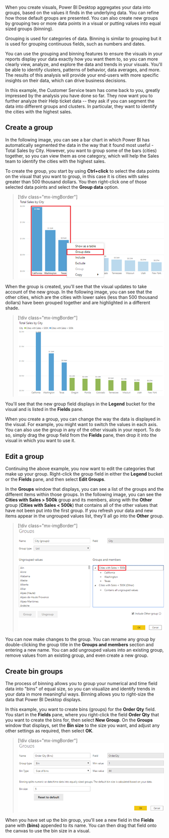 When you create visuals, Power BI Desktop aggregates your data into groups, based on the values it finds in the underlying data. You can refine how those default groups are presented. You can also create new groups by grouping two or more data points in a visual or putting values into equal sized groups (binning).

Grouping is used for categories of data. Binning is similar to grouping but it is used for grouping continuous fields, such as numbers and dates.

You can use the grouping and binning features to ensure the visuals in your reports display your data exactly how you want them to, so you can more clearly view, analyze, and explore the data and trends in your visuals. You'll be able to identify clusters, patterns of behavior, data averages, and more. The results of this analysis will provide your end-users with more specific insights on their data, which can drive business decisions.

In this example, the Customer Service team has come back to you, greatly impressed by the analysis you have done so far. They now want you to further analyze their Help ticket data -- they ask if you can segment the data into different groups and clusters. In particular, they want to identify the cities with the highest sales.

## Create a group

In the following image, you can see a bar chart in which Power BI has automatically segmented the data in the way that it found most useful - Total Sales by City. However, you want to group some of the bars (cities) together, so you can view them as one category, which will help the Sales team to identify the cities with the highest sales.

To create the group, you start by using **Ctrl+click** to select the data points on the visual that you want to group, in this case it is cities with sales greater than 500 thousand dollars. You then right-click one of those selected data points and select the **Group data** option.

> [!div class="mx-imgBorder"]
> [![Group data on visual](../media/4-group-data-visual-ssm.png)](../media/4-group-data-visual-ssm.png#lightbox)

When the group is created, you'll see that the visual updates to take account of the new group. In the following image, you can see that the other cities, which are the cities with lower sales (less than 500 thousand dollars) have been grouped together and are highlighted in a different shade.

> [!div class="mx-imgBorder"]
> [![Updated visual with group](../media/4-updated-visual-group-ssm.png)](../media/4-updated-visual-group-ssm.png#lightbox)

You'll see that the new group field displays in the **Legend** bucket for the visual and is listed in the **Fields** pane.

When you create a group, you can change the way the data is displayed in the visual. For example, you might want to switch the values in each axis. You can also use the group in any of the other visuals in your report. To do so, simply drag the group field from the **Fields** pane, then drop it into the visual in which you want to use it.

## Edit a group

Continuing the above example, you now want to edit the categories that make up your group. Right-click the group field in either the **Legend** bucket or the **Fields** pane, and then select **Edit Groups**.

In the **Groups** window that displays, you can see a list of the groups and the different items within those groups. In the following image, you can see the **Cities with Sales > 500k** group and its members, along with the **Other** group (**Cities with Sales < 500k**) that contains all of the other values that have not been put into the first group. If you refresh your data and new items appear in the ungrouped values list, they'll all go into the **Other** group.

> [!div class="mx-imgBorder"]
> [![Edit group](../media/4-edit-group-ssm.png)](../media/4-edit-group-ssm.png#lightbox)

You can now make changes to the group. You can rename any group by double-clicking the group title in the **Groups and members** section and entering a new name. You can add ungrouped values into an existing group, remove values from an existing group, and even create a new group.

## Create bin groups

The process of binning allows you to group your numerical and time field data into "bins" of equal size, so you can visualize and identify trends in your data in more meaningful ways. Binning allows you to right-size the data that Power BI Desktop displays.

In this example, you want to create bins (groups) for the **Order Qty** field. You start in the **Fields** pane, where you right-click the field **Order Qty** that you want to create the bins for, then select **New Group**. On the **Groups** window that displays, set the **Bin size** to the size you want, and adjust any other settings as required, then select **OK**.

> [!div class="mx-imgBorder"]
> [![Create bin](../media/4-create-bin-ss.png)](../media/4-create-bin-ss.png#lightbox)

When you have set up the bin group, you'll see a new field in the **Fields** pane with **(bins)** appended to its name. You can then drag that field onto the canvas to use the bin size in a visual.